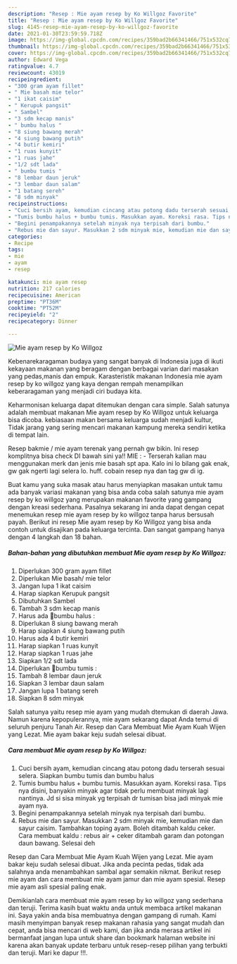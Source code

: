 ```yaml
---
description: "Resep : Mie ayam resep by Ko Willgoz Favorite"
title: "Resep : Mie ayam resep by Ko Willgoz Favorite"
slug: 4145-resep-mie-ayam-resep-by-ko-willgoz-favorite
date: 2021-01-30T23:59:59.718Z
image: https://img-global.cpcdn.com/recipes/359bad2b66341466/751x532cq70/mie-ayam-resep-by-ko-willgoz-foto-resep-utama.jpg
thumbnail: https://img-global.cpcdn.com/recipes/359bad2b66341466/751x532cq70/mie-ayam-resep-by-ko-willgoz-foto-resep-utama.jpg
cover: https://img-global.cpcdn.com/recipes/359bad2b66341466/751x532cq70/mie-ayam-resep-by-ko-willgoz-foto-resep-utama.jpg
author: Edward Vega
ratingvalue: 4.7
reviewcount: 43019
recipeingredient:
- "300 gram ayam fillet"
- " Mie basah mie telor"
- "1 ikat caisim"
- " Kerupuk pangsit"
- " Sambel"
- "3 sdm kecap manis"
- " bumbu halus "
- "8 siung bawang merah"
- "4 siung bawang putih"
- "4 butir kemiri"
- "1 ruas kunyit"
- "1 ruas jahe"
- "1/2 sdt lada"
- " bumbu tumis "
- "8 lembar daun jeruk"
- "3 lembar daun salam"
- "1 batang sereh"
- "8 sdm minyak"
recipeinstructions:
- "Cuci bersih ayam, kemudian cincang atau potong dadu terserah sesuai selera. Siapkan bumbu tumis dan bumbu halus"
- "Tumis bumbu halus + bumbu tumis. Masukkan ayam. Koreksi rasa. Tips nya disini, banyakin minyak agar tidak perlu membuat minyak lagi nantinya. Jd si sisa minyak yg terpisah dr tumisan bisa jadi minyak mie ayam nya."
- "Begini penampakannya setelah minyak nya terpisah dari bumbu."
- "Rebus mie dan sayur. Masukkan 2 sdm minyak mie, kemudian mie dan sayur caisim. Tambahkan toping ayam. Boleh ditambah kaldu ceker. Cara membuat kaldu : rebus air + ceker ditambah garam dan potongan daun bawang. Selesai deh"
categories:
- Recipe
tags:
- mie
- ayam
- resep

katakunci: mie ayam resep 
nutrition: 217 calories
recipecuisine: American
preptime: "PT36M"
cooktime: "PT52M"
recipeyield: "2"
recipecategory: Dinner

---
```



![Mie ayam resep by Ko Willgoz](https://img-global.cpcdn.com/recipes/359bad2b66341466/751x532cq70/mie-ayam-resep-by-ko-willgoz-foto-resep-utama.jpg)

Kebenarekaragaman budaya yang sangat banyak di Indonesia juga di ikuti kekayaan makanan yang beragam dengan berbagai varian dari masakan yang pedas,manis dan empuk. Karasteristik makanan Indonesia mie ayam resep by ko willgoz yang kaya dengan rempah menampilkan keberaragaman yang menjadi ciri budaya kita.


Keharmonisan keluarga dapat ditemukan dengan cara simple. Salah satunya adalah membuat makanan Mie ayam resep by Ko Willgoz untuk keluarga bisa dicoba. kebiasaan makan bersama keluarga sudah menjadi kultur, Tidak jarang yang sering mencari makanan kampung mereka sendiri ketika di tempat lain.

Resep bakmie / mie ayam terenak yang pernah gw bikin. Ini resep komplitnya bisa check DI bawah sini ya!! MIE : - Terserah kalian mau menggunakan merk dan jenis mie basah spt apa. Kalo ini lo bilang gak enak, gw gak ngerti lagi selera lo. huff. cobain resep nya dan tag gw di ig.

Buat kamu yang suka masak atau harus menyiapkan masakan untuk tamu ada banyak variasi makanan yang bisa anda coba salah satunya mie ayam resep by ko willgoz yang merupakan makanan favorite yang gampang dengan kreasi sederhana. Pasalnya sekarang ini anda dapat dengan cepat menemukan resep mie ayam resep by ko willgoz tanpa harus bersusah payah.
Berikut ini resep Mie ayam resep by Ko Willgoz yang bisa anda contoh untuk disajikan pada keluarga tercinta. Dan sangat gampang hanya dengan 4 langkah dan 18 bahan.


<!--inarticleads1-->

##### Bahan-bahan yang dibutuhkan membuat Mie ayam resep by Ko Willgoz:

1. Diperlukan 300 gram ayam fillet
1. Diperlukan  Mie basah/ mie telor
1. Jangan lupa 1 ikat caisim
1. Harap siapkan  Kerupuk pangsit
1. Dibutuhkan  Sambel
1. Tambah 3 sdm kecap manis
1. Harus ada  🌻bumbu halus :
1. Diperlukan 8 siung bawang merah
1. Harap siapkan 4 siung bawang putih
1. Harus ada 4 butir kemiri
1. Harap siapkan 1 ruas kunyit
1. Harap siapkan 1 ruas jahe
1. Siapkan 1/2 sdt lada
1. Diperlukan  🌻bumbu tumis :
1. Tambah 8 lembar daun jeruk
1. Siapkan 3 lembar daun salam
1. Jangan lupa 1 batang sereh
1. Siapkan 8 sdm minyak


Salah satunya yaitu resep mie ayam yang mudah dtemukan di daerah Jawa. Namun karena kepopulerannya, mie ayam sekarang dapat Anda temui di seluruh penjuru Tanah Air. Resep dan Cara Membuat Mie Ayam Kuah Wijen yang Lezat. Mie ayam bakar keju sudah selesai dibuat. 

<!--inarticleads2-->

##### Cara membuat  Mie ayam resep by Ko Willgoz:

1. Cuci bersih ayam, kemudian cincang atau potong dadu terserah sesuai selera. Siapkan bumbu tumis dan bumbu halus
1. Tumis bumbu halus + bumbu tumis. Masukkan ayam. Koreksi rasa. Tips nya disini, banyakin minyak agar tidak perlu membuat minyak lagi nantinya. Jd si sisa minyak yg terpisah dr tumisan bisa jadi minyak mie ayam nya.
1. Begini penampakannya setelah minyak nya terpisah dari bumbu.
1. Rebus mie dan sayur. Masukkan 2 sdm minyak mie, kemudian mie dan sayur caisim. Tambahkan toping ayam. Boleh ditambah kaldu ceker. Cara membuat kaldu : rebus air + ceker ditambah garam dan potongan daun bawang. Selesai deh


Resep dan Cara Membuat Mie Ayam Kuah Wijen yang Lezat. Mie ayam bakar keju sudah selesai dibuat. Jika anda pecinta pedas, tidak ada salahnya anda menambahkan sambal agar semakin nikmat. Berikut resep mie ayam dan cara membuat mie ayam jamur dan mie ayam spesial. Resep mie ayam asli spesial paling enak. 

Demikianlah cara membuat mie ayam resep by ko willgoz yang sederhana dan teruji. Terima kasih buat waktu anda untuk membaca artikel makanan ini. Saya yakin anda bisa membuatnya dengan gampang di rumah. Kami masih menyimpan banyak resep makanan rahasia yang sangat mudah dan cepat, anda bisa mencari di web kami, dan jika anda merasa artikel ini bermanfaat jangan lupa untuk share dan bookmark halaman website ini karena akan banyak update terbaru untuk resep-resep pilihan yang terbukti dan teruji. Mari ke dapur !!!. 
